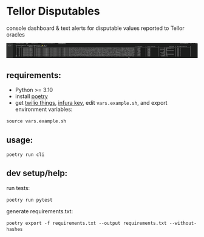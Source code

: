 # Tellor Disputables
console dashboard & text alerts for disputable values reported to Tellor oracles

![](demo.gif)

## requirements:
- Python >= 3.10
- install [poetry](https://github.com/python-poetry/poetry)
- get [twilio things](https://www.twilio.com/docs/sms/quickstart/python), [infura key](https://infura.io), edit `vars.example.sh`, and export environment variables:
```
source vars.example.sh
```

## usage:
```
poetry run cli
```

## dev setup/help:
run tests:
```
poetry run pytest
```
generate requirements.txt:
```
poetry export -f requirements.txt --output requirements.txt --without-hashes
```
